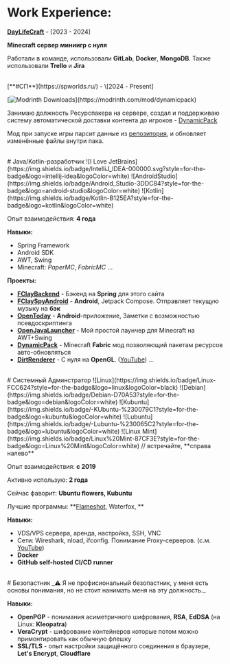 
# Work Experience:

[**DayLifeCraft**](https://github.com/daylifecraft/minigames) - \[2023 - 2024]

**Minecraft сервер миниигр с нуля**

Работали в команде, использовали **GitLab**, **Docker**, **MongoDB**. Также использовали **Trello** и **Jira**

<br>
[**#СП**](https://spworlds.ru/) - \[2024 - Present]

[![Modrinth Downloads](https://img.shields.io/modrinth/dt/dynamicpack?label=DynamicPack%20Downloads:)](https://modrinth.com/mod/dynamicpack)

Занимаю должность Ресурспакера на сервере, создал и поддерживаю систему автоматической доставки контента до игроков - [DynamicPack](/project/dynamicpack)

Мод при запуске игры парсит данные из [репозитория](https://github.com/aladairmaxwell/SP), и обновляет изменённые файлы внутри пака.

<br>
# Java/Kotlin-разработчик
![I Love JetBrains](https://img.shields.io/badge/IntelliJ_IDEA-000000.svg?style=for-the-badge&logo=intellij-idea&logoColor=white)
![AndroidStudio](https://img.shields.io/badge/Android_Studio-3DDC84?style=for-the-badge&logo=android-studio&logoColor=white)
![Kotlin](https://img.shields.io/badge/Kotlin-B125EA?style=for-the-badge&logo=kotlin&logoColor=white)


Опыт взаимодействия: **4 года**

**Навыки:**
- Spring Framework
- Android SDK
- AWT, Swing
- Minecraft: _PaperMC_, _FabricMC_
...

**Проекты:**
- [**FClayBackend**](/project/fclaybackend) \- Бэкенд на **Spring** для этого сайта
- [**FClaySpyAndroid**](/project/fclayspyandroid) \- **Android**, Jetpack Compose. Отправляет текущую музыку на **бэк**
- [**OpenToday**](/project/opentoday) \- **Android**-приложение, Заметки с возможностью псевдоскриптинга
- [**OpenJavaLauncher**](/project/openjavalauncher) \- Мой простой лаунчер для Minecraft на AWT+Swing
- [**DynamicPack**](/project/dynamicpack) \- Minecraft **Fabric** мод позволяющий пакетам ресурсов авто-обновляться
- [**DirtRenderer**](https://github.com/FazziCLAY/DirtRenderer) \- С нуля на **OpenGL**. ([YouTube](https://www.youtube.com/watch?v=hCzHntqmUXU))
...



<br>
# Системный Админстратор
![Linux](https://img.shields.io/badge/Linux-FCC624?style=for-the-badge&logo=linux&logoColor=black)
![Debian](https://img.shields.io/badge/Debian-D70A53?style=for-the-badge&logo=debian&logoColor=white)
![Kubuntu](https://img.shields.io/badge/-KUbuntu-%230079C1?style=for-the-badge&logo=kubuntu&logoColor=white)
![Lubuntu](https://img.shields.io/badge/-Lubuntu-%230065C2?style=for-the-badge&logo=lubuntu&logoColor=white)
![Linux Mint](https://img.shields.io/badge/Linux%20Mint-87CF3E?style=for-the-badge&logo=Linux%20Mint&logoColor=white)
// встречайте, **справа налево**


Опыт взаимодействия: **с 2019**

Активно использую: **2 года**

Сейчас фаворит: **Ubuntu flowers, Kubuntu**

Лучшие программы: **[Flameshot](https://github.com/flameshot-org/flameshot/), Waterfox, **

**Навыки:**
- VDS/VPS сервера, аренда, настройка, SSH, VNC
- Сети: Wireshark, nload, ifconfig. Понимание Proxy-серверов. (с.м. [YouTube](https://www.youtube.com/watch?v=y0lMBVtHEDQ))
- **Docker**
- **GitHub self-hosted CI/CD runner**



<br>
# Безопастник
_⚠️ Я не профисиональный безопастник, у меня есть основы понимания, но не стоит нанимать меня на эту должность._

<br>

**Навыки:**
- **OpenPGP** \- понимания асиметричного шифрования, **RSA**, **EdDSA** (на Linux: **Kleopatra**)
- **VeraCrypt** \- шифрование контейнеров которые потом можно примонтировать как обычную флешку
- **SSL/TLS** \- опыт настройки защищённого соединения в браузере, **Let's Encrypt**, **Cloudflare**

